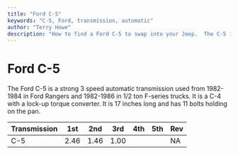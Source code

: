 ```yaml
---
title: "Ford C-5"
keywords: "C-5, Ford, transmission, automatic"
author: "Terry Howe"
description: "How to find a Ford C-5 to swap into your Jeep.  The C-5 is a 3 speed automatic transmission with a lock-up torque converter."
---
```

# Ford C-5

The Ford C-5 is a strong 3 speed automatic transmission used from 1982-1984 in Ford Rangers and 1982-1986 in 1/2 ton F-series trucks. It is a C-4 with a lock-up torque converter. It is 17 inches long and has 11 bolts holding on the pan.

Transmission | 1st | 2nd | 3rd | 4th | 5th | Rev
---|---|---|---|---|---|---
C-5 | 2.46 | 1.46 | 1.00 |  |  | NA